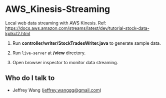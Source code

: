 # AWS_Kinesis-Streaming
Local web data streaming with AWS Kinesis. 
Ref: https://docs.aws.amazon.com/streams/latest/dev/tutorial-stock-data-kplkcl2.html

1. Run **controller/writer/StockTradesWriter.java** to generate sample data.

2. Run ```live-server``` at **/view** directory.

3. Open browser inspector to monitor data streaming.

## Who do I talk to <a name = "author"></a>
- Jeffrey Wang (jeffrey.wanggg@gmail.com)
